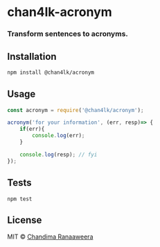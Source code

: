 # chan4lk-acronym
### Transform sentences to acronyms.

## Installation

```bash
npm install @chan4lk/acronym
```
## Usage
```js
const acronym = require('@chan4lk/acronym');

acronym('for your information', (err, resp)=> {
    if(err){
        console.log(err);
    }

    console.log(resp); // fyi
});
```
## Tests

  `npm test`

## License

MIT © [Chandima Ranaaweera]( https://chan4lk.github.io)

